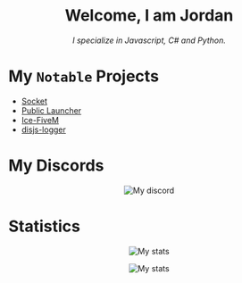 
<h1 align="center">Welcome, I am Jordan</h1>
<p align="center"><i>I specialize in Javascript, C# and Python.</i></p>


# My `Notable` Projects
- [Socket](https://github.com/iceyym8/socket)
- [Public Launcher](https://github.com/iceyym8/Public-Launcher/)
- [Ice-FiveM](https://github.com/iceyym8/Ice-Fivem-js)
- [disjs-logger](https://www.npmjs.com/package/disjs-logger)

# My Discords
<p align="center">
  <img src="https://discordapp.com/api/guilds/867806168897945630/widget.png?style=banner4" alt="My discord"/>
</p>

# Statistics 
<p align="center">
  <img src="https://github-readme-stats.vercel.app/api?username=icedoesjs&show_icons=true&theme=radical&layout=compact](https://github-readme-stats.vercel.app/api?username=icedoesjs&show_icons=true&theme=transparent" alt="My stats"/>
</p>

<p align="center">
  <img src="https://github-readme-stats.vercel.app/api/top-langs/?username=icedoesjs&theme=radical&layout=compact](https://github-readme-stats.vercel.app/api/top-langs/?username=icedoesjs&layout=compact&theme=transparent" alt="My stats"/>
</p>



